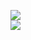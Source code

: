 [![](https://img.shields.io/badge/Made%20With-Github%20Spray-lightgrey.svg?style=for-the-badge&logo=github)](https://github.com/Annihil/github-spray#32115)  
[![](https://i.imgur.com/2DrTn0Z.gif)](https://github.com/Annihil/github-spray)